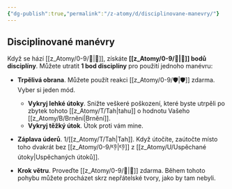 ```yaml
---
{"dg-publish":true,"permalink":"/z-atomy/d/disciplinovane-manevry/"}
---
```


## Disciplinované manévry
Když se hází [[z_Atomy/0-9/🚩\|🚩]], získáte **[[z_Atomy/0-9/🦉\|🦉]] bodů disciplíny**. 
Můžete utratit **1 bod disciplíny** pro použití jednoho manévru:

- **Trpělivá obrana**. Můžete použít reakci [[z_Atomy/0-9/🛡️\|🛡️]] zdarma. Vyber si jeden mód.
	- **Vykryj lehké útoky**. Snižte veškeré poškození, které byste utrpěli po zbytek tohoto [[z_Atomy/T/Tah\|tahu]] o hodnotu Vašeho [[z_Atomy/B/Brnění\|Brnění]].
	- **Vykryj těžký útok**. Útok proti vám mine.

- **Záplava úderů**. 1/[[z_Atomy/T/Tah\|Tah]]. Když útočíte, zaútočte místo toho dvakrát bez [[z_Atomy/0-9/👎\|👎]] z [[z_Atomy/U/Uspěchané útoky\|Uspěchaných útoků]].

- **Krok větru**. Proveďte [[z_Atomy/0-9/🥾\|🥾]] zdarma. Během tohoto pohybu můžete procházet skrz nepřátelské tvory, jako by tam nebyli.
